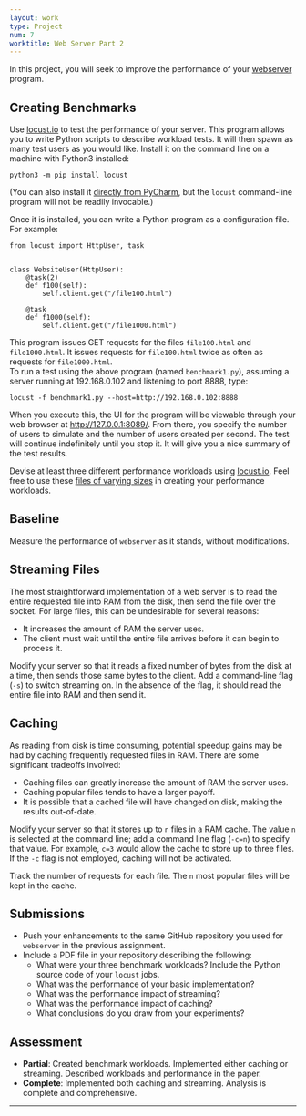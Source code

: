 ```yaml
---
layout: work
type: Project
num: 7
worktitle: Web Server Part 2
---
```


In this project, you will seek to improve the performance of your 
[webserver](https://hendrix-cs.github.io/csci320/projects/webserver1) program.

## Creating Benchmarks

Use [locust.io](https://locust.io/) to test the performance of your server. This program 
allows you to write Python scripts to describe workload tests. It will then spawn as many 
test users as you would like. Install it on the command line on a machine with Python3 installed:

```
python3 -m pip install locust
```

(You can also install it [directly from PyCharm](https://www.jetbrains.com/help/pycharm/installing-uninstalling-and-upgrading-packages.html),
but the `locust` command-line program will not be readily invocable.)

Once it is installed, you can write a Python program as a configuration file. For example:

```
from locust import HttpUser, task


class WebsiteUser(HttpUser):
    @task(2)
    def f100(self):
        self.client.get("/file100.html")

    @task
    def f1000(self):
        self.client.get("/file1000.html")
```

This program issues GET requests for the files `file100.html` and `file1000.html`. It issues requests 
for `file100.html` twice as often as requests for `file1000.html`.  
To run a test using the above program (named `benchmark1.py`), 
assuming a server running at 192.168.0.102 and listening to port 8888, type:

```
locust -f benchmark1.py --host=http://192.168.0.102:8888
```

When you execute this, the UI for the program will be viewable through your web browser at 
http://127.0.0.1:8089/. From there, you specify the number of users to simulate and the number 
of users created per second. The test will continue indefinitely until you stop it. It will give 
you a nice summary of the test results.

Devise at least three different performance workloads using [locust.io](https://locust.io/). Feel free
to use these [files of varying sizes]({{site.baseurl}}/projects/workloads.zip) in creating your 
performance workloads.

## Baseline

Measure the performance of `webserver` as it stands, without modifications.

## Streaming Files

The most straightforward implementation of a web server is to read the entire requested file into 
RAM from the disk, then send the file over the socket. For large files, this can be undesirable for
several reasons:
* It increases the amount of RAM the server uses.
* The client must wait until the entire file arrives before it can begin to process it.

Modify your server so that it reads a fixed number of bytes from the disk at a time, then sends
those same bytes to the client. Add a command-line flag (`-s`) to switch streaming on. In the absence
of the flag, it should read the entire file into RAM and then send it.

## Caching

As reading from disk is time consuming, potential speedup gains may be had by caching frequently
requested files in RAM. There are some significant tradeoffs involved:
* Caching files can greatly increase the amount of RAM the server uses.
* Caching popular files tends to have a larger payoff.
* It is possible that a cached file will have changed on disk, making the results out-of-date.

Modify your server so that it stores up to `n` files in a RAM cache. The value `n` is selected at the 
command line; add a command line flag (`-c=n`) to specify that value. For example, `c=3` would allow
the cache to store up to three files. If the `-c` flag is not employed, caching will not be activated.

Track the number of requests for each file. The `n` most popular files will be kept in the cache.

## Submissions
* Push your enhancements to the same GitHub repository you used for `webserver` in the previous assignment.
* Include a PDF file in your repository describing the following:
  * What were your three benchmark workloads? Include the Python source code of your `locust` jobs.
  * What was the performance of your basic implementation?
  * What was the performance impact of streaming?
  * What was the performance impact of caching?
  * What conclusions do you draw from your experiments?

## Assessment
* **Partial**: Created benchmark workloads. Implemented either caching or streaming. Described workloads and performance in the paper.
* **Complete**:  Implemented both caching and streaming. Analysis is complete and comprehensive.

------------------------------------------------------------------------
